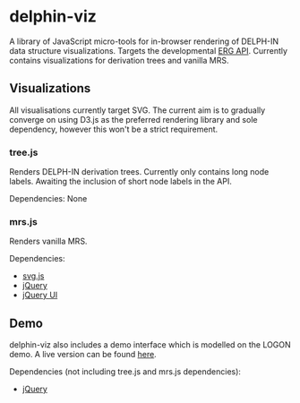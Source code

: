 # delphin-viz

A library of JavaScript micro-tools for in-browser rendering of DELPH-IN data
structure visualizations. Targets the developmental
[ERG API](http://moin.delph-in.net/ErgApi). Currently contains visualizations
for derivation trees and vanilla MRS.

## Visualizations

All visualisations currently target SVG. The current aim is to gradually
converge on using D3.js as the preferred rendering library and sole dependency,
however this won't be a strict requirement.

### tree.js

Renders DELPH-IN derivation trees. Currently only contains long node
labels. Awaiting the inclusion of short node labels in the API.

Dependencies: None

### mrs.js

Renders vanilla MRS.

Dependencies: 
* [svg.js]
* [jQuery]
* [jQuery UI]


## Demo

delphin-viz also includes a demo interface which is modelled on the LOGON
demo. A live version can be found [here][demo].


Dependencies (not including tree.js and mrs.js dependencies):
* [jQuery]


[svg.js]: http://svgjs.com/
[jQuery]: https://jquery.com/
[jQuery UI]: https://jqueryui.com/
[demo]: http://delph-in.github.io/delphin-viz/demo/
